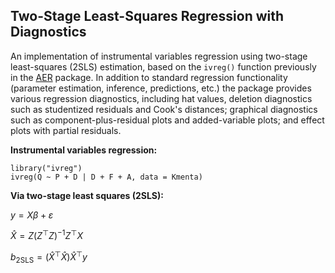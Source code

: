 ## Two-Stage Least-Squares Regression with Diagnostics

An implementation of instrumental variables regression using two-stage least-squares
(2SLS) estimation, based on the `ivreg()` function previously in the
[AER](https://CRAN.R-project.org/package=AER) package. In addition to standard regression
functionality (parameter estimation, inference, predictions, etc.) the package provides
various regression diagnostics, including hat values, deletion diagnostics such as
studentized residuals and Cook's distances; graphical diagnostics such as
component-plus-residual plots and added-variable plots; and effect plots with partial
residuals.

**Instrumental variables regression:**

```
library("ivreg")
ivreg(Q ~ P + D | D + F + A, data = Kmenta)
```

**Via two-stage least squares (2SLS):**

$y = X \beta + \varepsilon$

$\widehat{X} = Z (Z^\top Z)^{-1} Z^\top X$

$b_{\mathrm{2SLS}} = (\widehat{X}^\top \widehat{X}) \widehat{X}^\top y$
